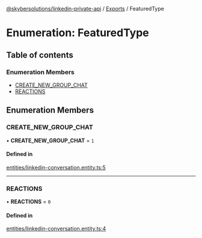 [@skybersolutions/linkedin-private-api](../README.md) / [Exports](../modules.md) / FeaturedType

# Enumeration: FeaturedType

## Table of contents

### Enumeration Members

- [CREATE\_NEW\_GROUP\_CHAT](FeaturedType.md#create_new_group_chat)
- [REACTIONS](FeaturedType.md#reactions)

## Enumeration Members

### CREATE\_NEW\_GROUP\_CHAT

• **CREATE\_NEW\_GROUP\_CHAT** = ``1``

#### Defined in

[entities/linkedin-conversation.entity.ts:5](https://github.com/SkyberSolutions/linkedin-private-api/blob/c247a0c/src/entities/linkedin-conversation.entity.ts#L5)

___

### REACTIONS

• **REACTIONS** = ``0``

#### Defined in

[entities/linkedin-conversation.entity.ts:4](https://github.com/SkyberSolutions/linkedin-private-api/blob/c247a0c/src/entities/linkedin-conversation.entity.ts#L4)
